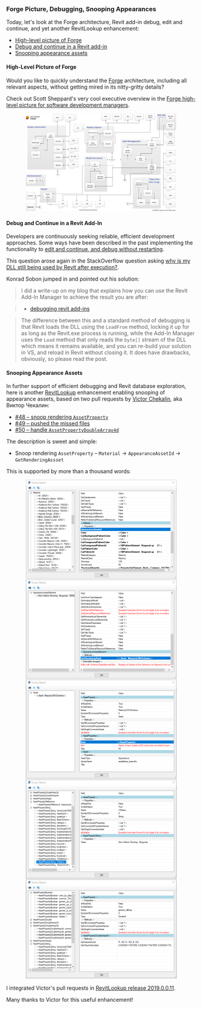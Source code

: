 <head>
<meta http-equiv="Content-Type" content="text/html; charset=utf-8">
<link rel="stylesheet" type="text/css" href="bc.css">
<script src="https://cdn.rawgit.com/google/code-prettify/master/loader/run_prettify.js" type="text/javascript"></script>
</head>

<!---

- Would you like to quickly understand the Forge architecture, including all relevant aspects, without getting inundated in nitty-gritty details?
  Check out Scott Sheppard's very cool high-level executive overview in the
  [Forge high-level picture for software development managers](https://labs.blogs.com/its_alive_in_the_lab/2019/03/whats-so-hot-about-this-forge-thing-the-high-level-picture-for-software-development-managers.html)
  forge_high_level_picture.jpg 800

- edit and continue when debugging a revit add-in
  Why is my DLL still being used by Revit after execution?
  https://stackoverflow.com/questions/55256817/why-is-my-dll-still-being-used-by-revit-after-execution
  [debugging revit add-ins](http://archi-lab.net/debugging-revit-add-ins)
  Following up on the comment I made whether you are restarting Revit. I did a write up on my blog that explains how you can use the Revit Add-In Manager to achieve the result you are after:
  http://archi-lab.net/debugging-revit-add-ins/
  The difference between this, and a standard method of debugging is that Revit loads the DLL using the LoadFrom() method, locking it up for as long as the Revit.exe process is on, while the Add-In Manager uses the Load() method that only reads the byte[] of the DLL which means its available, and you can re-build your solution in VS, and reload in Revit without closing it. It does have drawbacks obviously so please read the post.

twitter:

High-level picture of Forge architecture, RevitLookup snooping appearance assets, debug and continue in the #RevitAPI @AutodeskForge @AutodeskRevit #bim #DynamoBim #ForgeDevCon http://bit.ly/snoopasset

Today, let's look at the Forge architecture, Revit add-in debug, edit and continue, and yet another RevitLookup enhancement
&ndash; High-level picture of Forge
&ndash; Debug and continue in a Revit add-in
&ndash; Snooping appearance assets...

linkedin:


of [The Building Coder samples](https://github.com/jeremytammik/the_building_coder_samples/releases/tag/2019.0.145.4).

-->

###  Forge Picture, Debugging, Snooping Appearances

Today, let's look at the Forge architecture, Revit add-in debug, edit and continue, and yet another RevitLookup enhancement:

- [High-level picture of Forge](#2) 
- [Debug and continue in a Revit add-in](#3) 
- [Snooping appearance assets](#4) 

#### <a name="2"></a> High-Level Picture of Forge

Would you like to quickly understand
the [Forge](https://forge.autodesk.com) architecture,
including all relevant aspects, without getting mired in its nitty-gritty details?

Check out Scott Sheppard's very cool executive overview in
the [Forge high-level picture for software development managers](https://labs.blogs.com/its_alive_in_the_lab/2019/03/whats-so-hot-about-this-forge-thing-the-high-level-picture-for-software-development-managers.html).

<center>
<img src="img/forge_high_level_picture.jpg" alt="Forge high-level picture" width="400">
</center>


#### <a name="3"></a> Debug and Continue in a Revit Add-In

Developers are continuously seeking reliable, efficient development approaches.
Some ways have been described in the past implementing the functionality
to [edit and continue, and debug without restarting](https://thebuildingcoder.typepad.com/blog/about-the-author.html#5.49).

This question arose again in the StackOverflow question
asking [why is my DLL still being used by Revit after execution?](https://stackoverflow.com/questions/55256817/why-is-my-dll-still-being-used-by-revit-after-execution).

Konrad Sobon jumped in and pointed out his solution:

> I did a write-up on my blog that explains how you can use the Revit Add-In Manager to achieve the result you are after:

>    - [debugging revit add-ins](http://archi-lab.net/debugging-revit-add-ins)

> The difference between this and a standard method of debugging is that Revit loads the DLL using the `LoadFrom` method, locking it up for as long as the Revit.exe process is running, while the Add-In Manager uses the `Load` method that only reads the `byte[]` stream of the DLL which means it remains available, and you can re-build your solution in VS, and reload in Revit without closing it. It does have drawbacks, obviously, so please read the post.


#### <a name="4"></a> Snooping Appearance Assets

In further support of efficient debugging and Revit database exploration, here is
another [RevitLookup](https://github.com/jeremytammik/RevitLookup) enhancement
enabling snooping of appearance assets, based on two pull requests 
by [Victor Chekalin](http://www.facebook.com/profile.php?id=100003616852588), aka Виктор Чекалин:

- [#48 &ndash; snoop rendering `AssetProperty`](https://github.com/jeremytammik/RevitLookup/pull/48)
- [#49 &ndash; pushed the missed files](https://github.com/jeremytammik/RevitLookup/pull/49)
- [#50 &ndash; handle `AssetPropertyDoubleArray4d`](https://github.com/jeremytammik/RevitLookup/pull/50)

The description is sweet and simple:

- Snoop rendering `AssetProperty` &ndash; `Material` &rarr; `AppearanceAssetId` &rarr; `GetRenderingAssset`

This is supported by more than a thousand words:

<center>
<img src="img/revitlookup_snoop_appearance_asset_1.png" alt="Snooping appearance assets" width="401">
<br/>
<img src="img/revitlookup_snoop_appearance_asset_2.png" alt="Snooping appearance assets" width="401">
<br/>
<img src="img/revitlookup_snoop_appearance_asset_3.png" alt="Snooping appearance assets" width="401">
<br/>
<img src="img/revitlookup_snoop_appearance_asset_4.png" alt="Snooping appearance assets" width="401">
<br/>
<img src="img/revitlookup_snoop_appearance_asset_5.png" alt="Snooping appearance assets" width="401">
<br/>
</center>

I integrated Victor's pull requests
in [RevitLookup release 2019.0.0.11](https://github.com/jeremytammik/RevitLookup/releases/tag/2019.0.0.11).

Many thanks to Victor for this useful enhancement!
